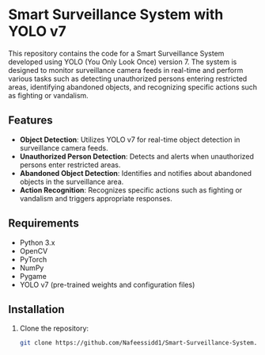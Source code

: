
# Smart Surveillance System with YOLO v7

This repository contains the code for a Smart Surveillance System developed using YOLO (You Only Look Once) version 7. The system is designed to monitor surveillance camera feeds in real-time and perform various tasks such as detecting unauthorized persons entering restricted areas, identifying abandoned objects, and recognizing specific actions such as fighting or vandalism.

## Features

- **Object Detection**: Utilizes YOLO v7 for real-time object detection in surveillance camera feeds.
- **Unauthorized Person Detection**: Detects and alerts when unauthorized persons enter restricted areas.
- **Abandoned Object Detection**: Identifies and notifies about abandoned objects in the surveillance area.
- **Action Recognition**: Recognizes specific actions such as fighting or vandalism and triggers appropriate responses.

## Requirements

- Python 3.x
- OpenCV
- PyTorch
- NumPy
- Pygame
- YOLO v7 (pre-trained weights and configuration files)

## Installation

1. Clone the repository:
   ```bash
   git clone https://github.com/Nafeessidd1/Smart-Surveillance-System.git
